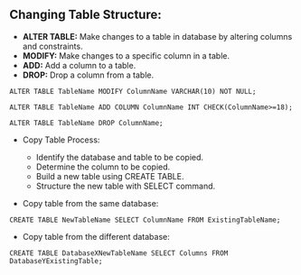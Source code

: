 ## Changing Table Structure:

* **ALTER TABLE:** Make changes to a table in database by altering columns and constraints.
* **MODIFY:** Make changes to a specific column in a table.
* **ADD:** Add a column to a table.
* **DROP:**  Drop a column from a table.

```
ALTER TABLE TableName MODIFY ColumnName VARCHAR(10) NOT NULL;
```
```
ALTER TABLE TableName ADD COLUMN ColumnName INT CHECK(ColumnName>=18);
```
```
ALTER TABLE TableName DROP ColumnName;
```
* Copy Table Process:
  - Identify the database and table to be copied.
  - Determine the column to be copied.
  - Build a new table using CREATE TABLE.
  - Structure the new table with SELECT command.

* Copy table from the same database:
```
CREATE TABLE NewTableName SELECT ColumnName FROM ExistingTableName;
```
* Copy table from the different database:
```
CREATE TABLE DatabaseXNewTableName SELECT Columns FROM DatabaseYExistingTable;
```
